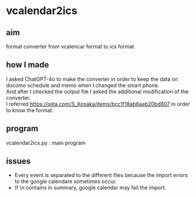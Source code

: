 # vcalendar2ics
## aim
format converter from vcalencar format to ics format.

## how I made
I asked ChatGPT-4o to make the converter in order to keep the data on docomo schedule and memo when I changed the smart phone.</br> 
And after I checked the output file I asked the additional modification of the converter.</br>
I referred https://qiita.com/S_Kosaka/items/bcc1f18ab6aab20bd807 in order to know the format.

## program
vcalendar2ics.py : main program

## issues
- Every event is separated to the different files because the import errors to the google calendare sometimes occur. 
- If \n contains in summary, google calendar may fail the import.
